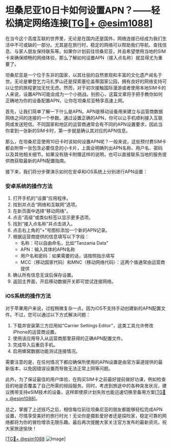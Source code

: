 # 坦桑尼亚10日卡如何设置APN？——轻松搞定网络连接[[TG💪+ @esim1088](https://t.me/s/esim1088)]

在当今这个高度互联的世界里，无论是在国内还是国外，网络连接已经成为我们生活中不可或缺的一部分。尤其是在旅行时，稳定的网络可以帮助我们导航、查找信息、与家人朋友保持联系等。如果你计划前往坦桑尼亚，并且希望使用当地的SIM卡来确保顺畅的网络体验，那么了解如何设置APN（接入点名称）就显得尤为重要了。

坦桑尼亚是一个位于东非的国家，以其壮丽的自然景观和丰富的文化遗产闻名于世。无论是攀登乞力马扎罗山还是探索塞伦盖蒂国家公园，拥有良好的网络支持可以让您的旅程更加无忧无虑。然而，对于初次接触国际漫游或者使用本地SIM卡的人来说，设置APN可能会成为一个小挑战。别担心，这篇文章将手把手教你如何正确地为你的设备配置APN，让你在坦桑尼亚畅享高速上网。

首先，让我们简单了解一下什么是APN。APN是移动设备用来建立与运营商数据网络之间的连接的一个参数。通过设置正确的APN，你可以让手机顺利接入互联网或发送短信。不同国家和地区的运营商通常会有不同的APN设置要求，因此当你拿到一张新的SIM卡时，第一步就是确认其对应的APN信息。

那么，在坦桑尼亚使用10日卡时该如何设置APN呢？一般来说，这些预付费SIM卡都会附带一张包含必要信息的小卡片，上面会明确列出APN名称、用户名、密码以及其他相关细节。如果没有随卡附赠这样的说明，也可以直接联系当地的服务提供商获取最新的APN配置指南。

接下来，我们将分步骤演示如何在安卓和iOS系统上分别进行APN设置：

### 安卓系统的操作方法

1. 打开手机的“设置”应用程序。
2. 找到并点击“网络和互联网”选项。
3. 在新页面中选择“移动网络”。
4. 点击“高级”或类似标签以显示更多选项。
5. 找到“接入点名称”并点击进入。
6. 点击右上角的“+”号图标添加一个新的APN记录。
7. 根据运营商提供的信息填写以下字段：
   - 名称：可以自由命名，比如“Tanzania Data”
   - APN：输入具体的APN名称
   - 用户名和密码：如果需要的话，请按照指示填写
   - MCC（移动国家代码）和MNC（移动网络代码）：这两个值通常由运营商提供
8. 确认所有信息无误后保存设置。
9. 返回主界面，开启移动数据开关即可尝试连接网络。

### iOS系统的操作方法

对于苹果用户来说，过程稍微复杂一点，因为iOS不支持手动创建新的APN配置文件。不过，您可以通过以下方式解决问题：

1. 下载并安装第三方应用如“Carrier Settings Editor”，这类工具允许修改iPhone的运营商设置。
2. 使用该应用导入从运营商那里获得的正确APN配置文件。
3. 完成导入后重启手机。
4. 启用蜂窝数据功能测试连接情况。

需要注意的是，在任何情况下都应确保所使用的APN设置是由官方渠道提供的最新版本，以免因错误设置而导致无法正常上网等问题。

此外，为了保证最佳的用户体验，在购买SIM卡之前最好提前做好功课，例如检查目的地是否覆盖了自己所需的频段服务。同时，考虑到旅途中的各种突发状况，建议携带支持eSIM技术的设备，这样即使原计划失败也能迅速切换至备用方案[[TG💪+ @esim1088](https://t.me/s/esim1088)]。

总之，掌握了上述技巧之后，相信每位前往坦桑尼亚的朋友都能够轻松完成APN设置，尽情享受美好的旅行时光！无论你是摄影爱好者还是探险家，稳定可靠的网络都将为你的冒险增添无限乐趣。最后再次提醒大家关注官方发布的最新资讯，祝大家旅途愉快！

[[TG💪+ @esim1088](https://t.me/s/esim1088) ![Image](https://i.postimg.cc/4NQfJmqS/Snipaste-2025-05-13-00-14-12.png)]